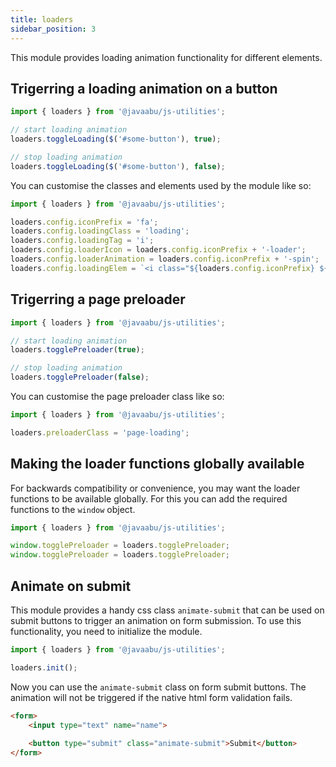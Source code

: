```yaml
---
title: loaders
sidebar_position: 3
---
```


This module provides loading animation functionality for different elements.

## Trigerring a loading animation on a button

```javascript
import { loaders } from '@javaabu/js-utilities';

// start loading animation
loaders.toggleLoading($('#some-button'), true);

// stop loading animation
loaders.toggleLoading($('#some-button'), false);
```

You can customise the classes and elements used by the module like so:

```javascript
import { loaders } from '@javaabu/js-utilities';

loaders.config.iconPrefix = 'fa';
loaders.config.loadingClass = 'loading';
loaders.config.loadingTag = 'i';
loaders.config.loaderIcon = loaders.config.iconPrefix + '-loader';
loaders.config.loaderAnimation = loaders.config.iconPrefix + '-spin';
loaders.config.loadingElem = `<i class="${loaders.config.iconPrefix} ${loaders.config.loaderIcon} ${loaders.config.loaderAnimation} added-loader ${loaders.config.loadingClass} me-2"></i> `;
```

## Trigerring a page preloader

```javascript
import { loaders } from '@javaabu/js-utilities';

// start loading animation
loaders.togglePreloader(true);

// stop loading animation
loaders.togglePreloader(false);
```

You can customise the page preloader class like so:

```javascript
import { loaders } from '@javaabu/js-utilities';

loaders.preloaderClass = 'page-loading';
```

## Making the loader functions globally available

For backwards compatibility or convenience, you may want the loader functions to be available globally. For this you can add the required functions to the `window` object.

```javascript
import { loaders } from '@javaabu/js-utilities';

window.togglePreloader = loaders.togglePreloader;
window.togglePreloader = loaders.togglePreloader;
```

## Animate on submit

This module provides a handy css class `animate-submit` that can be used on submit buttons to trigger an animation on form submission. To use this functionality, you need to initialize the module.

```javascript
import { loaders } from '@javaabu/js-utilities';

loaders.init();
```

Now you can use the `animate-submit` class on form submit buttons. The animation will not be triggered if the native html form validation fails.

```html
<form>
    <input type="text" name="name">
    
    <button type="submit" class="animate-submit">Submit</button>
</form>
```
